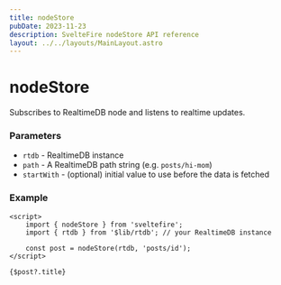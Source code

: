 ```yaml
---
title: nodeStore
pubDate: 2023-11-23
description: SvelteFire nodeStore API reference
layout: ../../layouts/MainLayout.astro
---
```


# nodeStore

Subscribes to RealtimeDB node and listens to realtime updates. 

### Parameters

- `rtdb` - RealtimeDB instance
- `path` - A RealtimeDB path string (e.g. `posts/hi-mom`)
- `startWith` - (optional) initial value to use before the data is fetched

### Example

```svelte
<script>
    import { nodeStore } from 'sveltefire';
    import { rtdb } from '$lib/rtdb'; // your RealtimeDB instance

    const post = nodeStore(rtdb, 'posts/id');
</script>

{$post?.title}
```